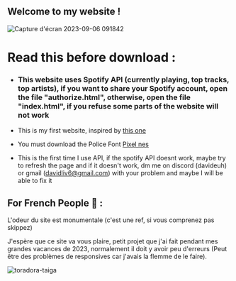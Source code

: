 ## Welcome to my website ! 

![Capture d'écran 2023-09-06 091842](https://github.com/LutreUWU/My-new-website/assets/126251020/deeb3a2e-99b2-4e5c-81da-986bd8051a69)

# Read this before download :
+  ### This website uses Spotify API (currently playing, top tracks, top artists), if you want to share your Spotify account, open the file "authorize.html", otherwise, open the file "index.html", if you refuse some parts of the website will not work

+ This is my first website, inspired by [this one](https://dimden.dev/)
+ You must download the Police Font [Pixel nes](https://www.dafontfree.net/pixel-nes-regular/f153115.htm)
+ This is the first time I use API, if the spotify API doesnt work, maybe try to refresh the page and if it doesn't work, dm me on discord (davideuh) or gmail (davidliv6@gmail.com) with your problem and maybe I will be able to fix it 
 

## For French People 🥖 :
L'odeur du site est monumentale (c'est une ref, si vous comprenez pas skippez)

J'espère que ce site va vous plaire, petit projet que j'ai fait pendant mes grandes vacances de 2023, normalement il doit y avoir peu d'erreurs (Peut être des problèmes de responsives car j'avais la flemme de le faire).


![toradora-taiga](https://github.com/LutreUWU/My-new-website/assets/126251020/0d4388c3-2714-457d-880b-18e2e70c68e4)
